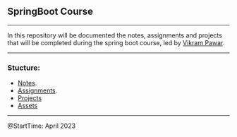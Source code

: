 ## SpringBoot Course
---
In this repository will be documented the notes, assignments and projects that will be completed during the spring boot course, led by [Vikram Pawar](https://www.linkedin.com/in/vikrammpawar/).

---
### Stucture:
- [Notes](../springboot-course/Notes/).
- [Assignments](../springboot-course/Assignments/).
- [Projects](../springboot-course/Projects/)
- [Assets](../springboot-course/Assets/)

---
@StartTime: April 2023